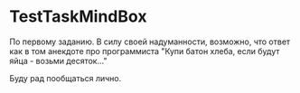 # TestTaskMindBox
По первому заданию. В силу своей надуманности, возможно, что ответ как в том анекдоте про программиста "Купи батон хлеба, если
будут яйца - возьми десяток..."

Буду рад пообщаться лично.

